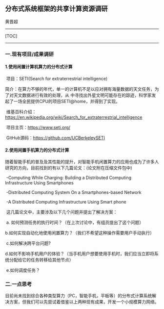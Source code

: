 ## 分布式系统框架的共享计算资源调研

黄晋超

----------------------

[TOC]

----------------------

### 一.现有项目/成果调研

#### 	1.使用闲置计算机算力的分布式计算

​		项目：SETI(Search for extraterrestrial intelligence)

​		简介：在算力不够的年代，单一的计算机不足以应对拥有海量数据的天文任务，为了对天文数据进行有效的处理，从   中寻找出外星文明可能存在的踪迹，科学家发起了一场全民提供CPU的项目SETI@home，并得到了实现。

​		维基百科介绍：https://en.wikipedia.org/wiki/Search_for_extraterrestrial_intelligence

​		项目主页：https://www.seti.org/

​		GitHub源码：https://github.com/UCBerkeleySETI

#### 	2.使用闲置手机算力的分布式计算

​		随着智能手机的普及及其性能的提升，对智能手机闲置算力的应用也成为了许多人研究的方向，目前找到的有以下几篇论文：(论文附在压缩文件包中)

​		-Computing While Charging: Building a Distributed Computing Infrastructure Using Smartphones

​		-Distributed Computing System On a Smartphones-based Network

​		-A Distributed Computing Infrastructure Using Smart phone

​		这几篇论文中，主要涉及以下几个问题并提出了解决方案：

​		a. 如何预测任务的执行时间？（在上次讨论中，有组员提出了这个问题）

​		b.如何实现自动化地使用闲置算力？（我们不希望这种操作需要用户手动执行）

​		c.如何解决跨平台问题?

​		d.如何不影响手机用户的体验？（当手机用户想要使用手机时，我们应当立即将系统分配给它的任务转移给其他节点）

​		e.如何调度任务？

### 二.一点思考

​		目前尚未找到综合各种类型算力（PC，智能手机，平板等）的分布式计算系统解决方案，但我们可以先尝试着借鉴以上两种现有成果，开发一个小规模算力网络。





